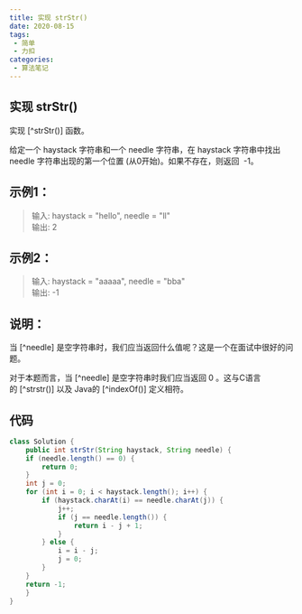 ```yaml
---
title: 实现 strStr()
date: 2020-08-15
tags:
 - 简单
 - 力扣
categories:
 - 算法笔记
---
```


## 实现 strStr()

实现 [^strStr()] 函数。

给定一个 haystack 字符串和一个 needle 字符串，在 haystack 字符串中找出 needle 字符串出现的第一个位置 (从0开始)。如果不存在，则返回  -1。


## 示例1：
>输入: haystack = "hello", needle = "ll"  
输出: 2

## 示例2：
>输入: haystack = "aaaaa", needle = "bba"  
输出: -1

## 说明：
当 [^needle] 是空字符串时，我们应当返回什么值呢？这是一个在面试中很好的问题。

对于本题而言，当 [^needle] 是空字符串时我们应当返回 0 。这与C语言的 [^strstr()] 以及 Java的 [^indexOf()] 定义相符。


## 代码 
```java
class Solution {
    public int strStr(String haystack, String needle) {
    if (needle.length() == 0) {
        return 0;
    }
    int j = 0;
    for (int i = 0; i < haystack.length(); i++) {
        if (haystack.charAt(i) == needle.charAt(j)) {
            j++;
            if (j == needle.length()) {
                return i - j + 1;
            }
        } else {
            i = i - j;
            j = 0;
        }
    }
    return -1;
    }
}
```

